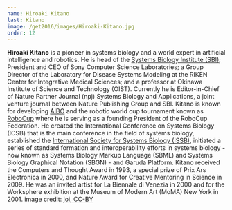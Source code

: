 ```yaml
---
name: Hiroaki Kitano
last: Kitano
image: /get2016/images/Hiroaki-Kitano.jpg
order: 12
---
```


**Hiroaki Kitano** is a pioneer in systems biology and a world expert in artificial intelligence and robotics. He is head of the [Systems Biology Institute (SBI)](http://www.sbi.jp/); President and CEO of Sony Computer Science Laboratories; a Group Director of the Laboratory for Disease Systems Modeling at the RIKEN Center for Integrative Medical Sciences; and a professor at Okinawa Institute of Science and Technology (OIST). Currently he is Editor-in-Chief of Nature Partner Journal (npj) Systems Biology and Applications, a joint venture journal between Nature Publishing Group and SBI. Kitano is known for developing [AIBO](http://www.sony-aibo.com/) and the robotic world cup tournament known as [RoboCup](http://www.robocup2016.org/en/) where he is serving as a founding President of the RoboCup Federation. He created the International Conference on Systems Biology (ICSB) that is the main conference in the field of systems biology, established the [International Society for Systems Biology (ISSB)](http://www.issb.org/), initiated a series of standard formation and interoperability efforts in systems biology - now known as Systems Biology Markup Language (SBML) and Systems Biology Graphical Notation (SBGN) - and Garuda Platform. Kitano received the Computers and Thought Award in 1993, a special prize of Prix Ars Electronica in 2000, and Nature Award for Creative Mentoring in Science in 2009\. He was an invited artist for La Biennale di Venezia in 2000 and for the Worksphere exhibition at the Museum of Modern Art (MoMA) New York in 2001\. image credit: [joi, CC-BY](https://www.flickr.com/photos/joi/3314385163/in/photostream/)
